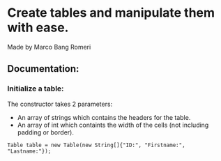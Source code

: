 # Create tables and manipulate them with ease.
Made by Marco Bang Romeri

## Documentation:

### Initialize a table:
The constructor takes 2 parameters:
 - An array of strings which contains the headers for the table.
 - An array of int which containts the width of the cells (not including padding or border).
```
Table table = new Table(new String[]{"ID:", "Firstname:", "Lastname:"});
```
